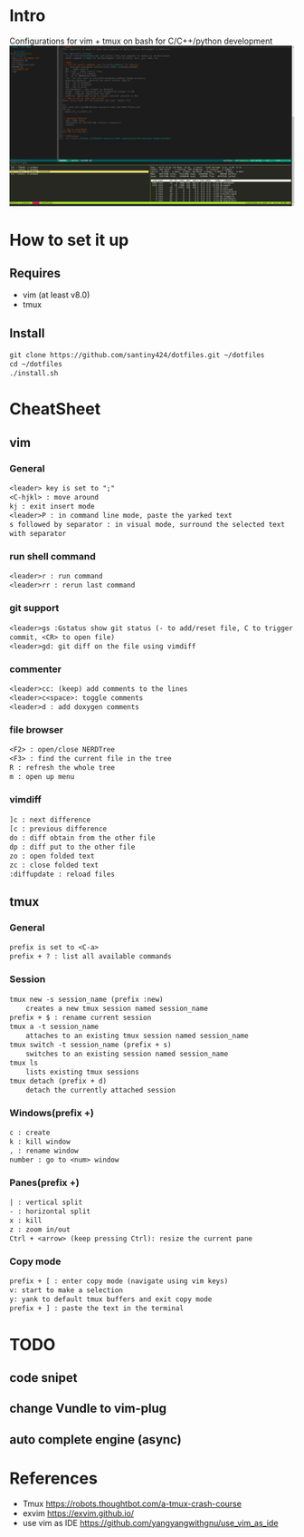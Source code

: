 # Intro
Configurations for vim + tmux on bash for C/C++/python development
![alt text](screenshots/mobaxterm.PNG)

# How to set it up
## Requires
- vim (at least v8.0)
- tmux

## Install
```
git clone https://github.com/santiny424/dotfiles.git ~/dotfiles
cd ~/dotfiles
./install.sh
```

# CheatSheet
## vim
### General
    <leader> key is set to ";"
    <C-hjkl> : move around
    kj : exit insert mode
    <leader>P : in command line mode, paste the yarked text
    s followed by separator : in visual mode, surround the selected text with separator

### run shell command
    <leader>r : run command
    <leader>rr : rerun last command

### git support
    <leader>gs :Gstatus show git status (- to add/reset file, C to trigger commit, <CR> to open file)
    <leader>gd: git diff on the file using vimdiff

### commenter
    <leader>cc: (keep) add comments to the lines
    <leader>c<space>: toggle comments
    <leader>d : add doxygen comments

### file browser
    <F2> : open/close NERDTree
    <F3> : find the current file in the tree
    R : refresh the whole tree
    m : open up menu

### vimdiff
    ]c : next difference
    [c : previous difference
    do : diff obtain from the other file
    dp : diff put to the other file
    zo : open folded text
    zc : close folded text
    :diffupdate : reload files

## tmux
### General
    prefix is set to <C-a>
    prefix + ? : list all available commands

### Session
    tmux new -s session_name (prefix :new)
        creates a new tmux session named session_name
    prefix + $ : rename current session
    tmux a -t session_name
        attaches to an existing tmux session named session_name
    tmux switch -t session_name (prefix + s)
        switches to an existing session named session_name
    tmux ls
        lists existing tmux sessions
    tmux detach (prefix + d)
        detach the currently attached session

### Windows(prefix +)
    c : create
    k : kill window
    , : rename window
    number : go to <num> window

### Panes(prefix +)
    | : vertical split
    - : horizontal split
    x : kill
    z : zoom in/out
    Ctrl + <arrow> (keep pressing Ctrl): resize the current pane

### Copy mode
    prefix + [ : enter copy mode (navigate using vim keys)
    v: start to make a selection
    y: yank to default tmux buffers and exit copy mode
    prefix + ] : paste the text in the terminal

# TODO
## code snipet
## change Vundle to vim-plug
## auto complete engine (async)

# References
- Tmux
  https://robots.thoughtbot.com/a-tmux-crash-course
- exvim
  https://exvim.github.io/
- use vim as IDE
  https://github.com/yangyangwithgnu/use_vim_as_ide
